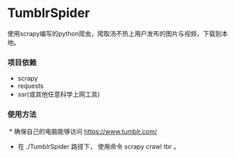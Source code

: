 # TumblrSpider
使用scrapy编写的python爬虫，爬取汤不热上用户发布的图片与视频，下载到本地。

### 项目依赖
  * scrapy
  * requests
  * ssr(或其他任意科学上网工具)
### 使用方法 
  * 确保自己的电脑能够访问 https://www.tumblr.com/
  * 在 ./TumblrSpider 路径下， 使用命令 scrapy crawl tbr 。
